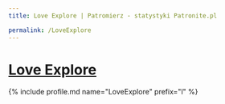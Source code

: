 ```yaml
---
title: Love Explore | Patromierz - statystyki Patronite.pl

permalink: /LoveExplore
---
```


# [Love Explore](https://patronite.pl/LoveExplore)

{% include profile.md name="LoveExplore" prefix="l" %}
